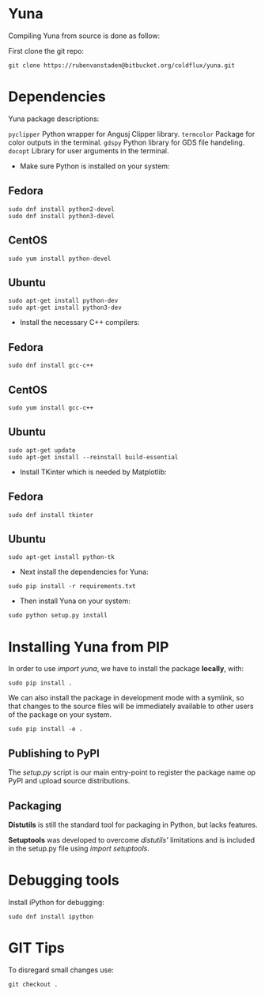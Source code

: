 # Yuna

Compiling Yuna from source is done as follow:

First clone the git repo:

```
git clone https://rubenvanstaden@bitbucket.org/coldflux/yuna.git
```

# Dependencies

Yuna package descriptions:

`pyclipper` Python wrapper for Angusj Clipper library.
`termcolor` Package for color outputs in the terminal.
`gdspy` Python library for GDS file handeling.
`docopt` Library for user arguments in the terminal.

* Make sure Python is installed on your system:

## Fedora

```
sudo dnf install python2-devel
sudo dnf install python3-devel
```

## CentOS

```
sudo yum install python-devel
```

## Ubuntu

```
sudo apt-get install python-dev
sudo apt-get install python3-dev
```

* Install the necessary C++ compilers:

## Fedora

```
sudo dnf install gcc-c++
```

## CentOS

```
sudo yum install gcc-c++
```

## Ubuntu

```
sudo apt-get update
sudo apt-get install --reinstall build-essential
```

* Install TKinter which is needed by Matplotlib:

## Fedora

```
sudo dnf install tkinter
```

## Ubuntu

```
sudo apt-get install python-tk
```

* Next install the dependencies for Yuna:

```
sudo pip install -r requirements.txt
```

* Then install Yuna on your system:

```
sudo python setup.py install
```

# Installing Yuna from PIP

In order to use *import yuna*, we have to install the package **locally**,
with:

```
sudo pip install .
```

We can also install the package in development mode with a symlink, so that
changes to the source files will be immediately available to other users of the
package on your system.

```
sudo pip install -e .
```

## Publishing to PyPI

The *setup.py* script is our main entry-point to register the package name op
PyPI and upload source distributions.

## Packaging

**Distutils** is still the standard tool for packaging in Python, but lacks
features.

**Setuptools** was developed to overcome *distutils'* limitations and is
included in the setup.py file using *import setuptools*.

# Debugging tools

Install iPython for debugging:

```
sudo dnf install ipython
```

# GIT Tips

To disregard small changes use:

```
git checkout .
```
